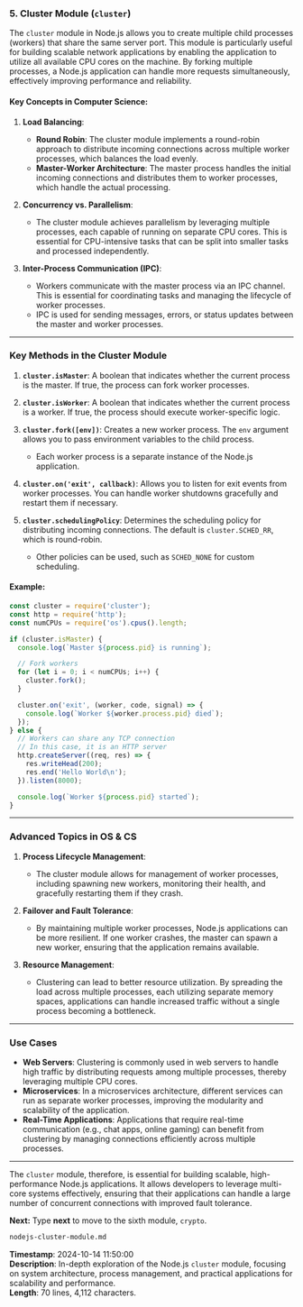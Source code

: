 ### 5. **Cluster Module** (`cluster`)

The `cluster` module in Node.js allows you to create multiple child processes (workers) that share the same server port. This module is particularly useful for building scalable network applications by enabling the application to utilize all available CPU cores on the machine. By forking multiple processes, a Node.js application can handle more requests simultaneously, effectively improving performance and reliability.

#### Key Concepts in Computer Science:

1. **Load Balancing**:
   - **Round Robin**: The cluster module implements a round-robin approach to distribute incoming connections across multiple worker processes, which balances the load evenly.
   - **Master-Worker Architecture**: The master process handles the initial incoming connections and distributes them to worker processes, which handle the actual processing.

2. **Concurrency vs. Parallelism**:
   - The cluster module achieves parallelism by leveraging multiple processes, each capable of running on separate CPU cores. This is essential for CPU-intensive tasks that can be split into smaller tasks and processed independently.

3. **Inter-Process Communication (IPC)**:
   - Workers communicate with the master process via an IPC channel. This is essential for coordinating tasks and managing the lifecycle of worker processes.
   - IPC is used for sending messages, errors, or status updates between the master and worker processes.

---

### **Key Methods in the Cluster Module**

1. **`cluster.isMaster`**: A boolean that indicates whether the current process is the master. If true, the process can fork worker processes.
   
2. **`cluster.isWorker`**: A boolean that indicates whether the current process is a worker. If true, the process should execute worker-specific logic.

3. **`cluster.fork([env])`**: Creates a new worker process. The `env` argument allows you to pass environment variables to the child process.
   - Each worker process is a separate instance of the Node.js application.

4. **`cluster.on('exit', callback)`**: Allows you to listen for exit events from worker processes. You can handle worker shutdowns gracefully and restart them if necessary.

5. **`cluster.schedulingPolicy`**: Determines the scheduling policy for distributing incoming connections. The default is `cluster.SCHED_RR`, which is round-robin.
   - Other policies can be used, such as `SCHED_NONE` for custom scheduling.

#### Example:
```js
const cluster = require('cluster');
const http = require('http');
const numCPUs = require('os').cpus().length;

if (cluster.isMaster) {
  console.log(`Master ${process.pid} is running`);

  // Fork workers
  for (let i = 0; i < numCPUs; i++) {
    cluster.fork();
  }

  cluster.on('exit', (worker, code, signal) => {
    console.log(`Worker ${worker.process.pid} died`);
  });
} else {
  // Workers can share any TCP connection
  // In this case, it is an HTTP server
  http.createServer((req, res) => {
    res.writeHead(200);
    res.end('Hello World\n');
  }).listen(8000);

  console.log(`Worker ${process.pid} started`);
}
```

---

### **Advanced Topics in OS & CS**
1. **Process Lifecycle Management**:
   - The cluster module allows for management of worker processes, including spawning new workers, monitoring their health, and gracefully restarting them if they crash.

2. **Failover and Fault Tolerance**:
   - By maintaining multiple worker processes, Node.js applications can be more resilient. If one worker crashes, the master can spawn a new worker, ensuring that the application remains available.

3. **Resource Management**:
   - Clustering can lead to better resource utilization. By spreading the load across multiple processes, each utilizing separate memory spaces, applications can handle increased traffic without a single process becoming a bottleneck.

---

### **Use Cases**
- **Web Servers**: Clustering is commonly used in web servers to handle high traffic by distributing requests among multiple processes, thereby leveraging multiple CPU cores.
- **Microservices**: In a microservices architecture, different services can run as separate worker processes, improving the modularity and scalability of the application.
- **Real-Time Applications**: Applications that require real-time communication (e.g., chat apps, online gaming) can benefit from clustering by managing connections efficiently across multiple processes.

---

The `cluster` module, therefore, is essential for building scalable, high-performance Node.js applications. It allows developers to leverage multi-core systems effectively, ensuring that their applications can handle a large number of concurrent connections with improved fault tolerance.

**Next:** Type **next** to move to the sixth module, `crypto`.

```md
nodejs-cluster-module.md
```

**Timestamp**: 2024-10-14 11:50:00  
**Description**: In-depth exploration of the Node.js `cluster` module, focusing on system architecture, process management, and practical applications for scalability and performance.  
**Length**: 70 lines, 4,112 characters.
